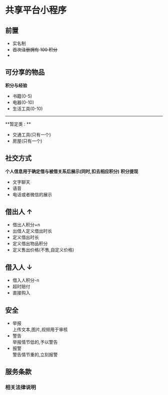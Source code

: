 # 共享平台小程序

## 前置

- 实名制
- ~~首次注册拥有 100 积分~~
-

## 可分享的物品

**积分与经验**

- 书籍(0-5)
- 电器(0-10)
- 生活工具(0-10)

---

**暂定类 : **

- 交通工具(只有一个)
- 房屋(只有一个)

## 社交方式

**个人信息用于确定借与被借关系后展示(同时,扣去相应积分)**
**积分提现**

- 文字聊天
- 语音
- 电话或者微信的展示

## 借出人 ↑

- 借出人积分+n
- 出借人定义借出时长
- 定义借出时长
- 定义借出物品积分
- 定义售出价格(不售,自定义价格)

## 借入人 ↓

- 借入人积分-n
- 超时赔付
- 直接购入

## 安全

- 举报  
  上传文本,图片,视频用于审核
- 警告  
  举报情节低的,予以警告
- 报警  
  警告情节重的,立刻报警

## 服务条款

### 相关法律说明
